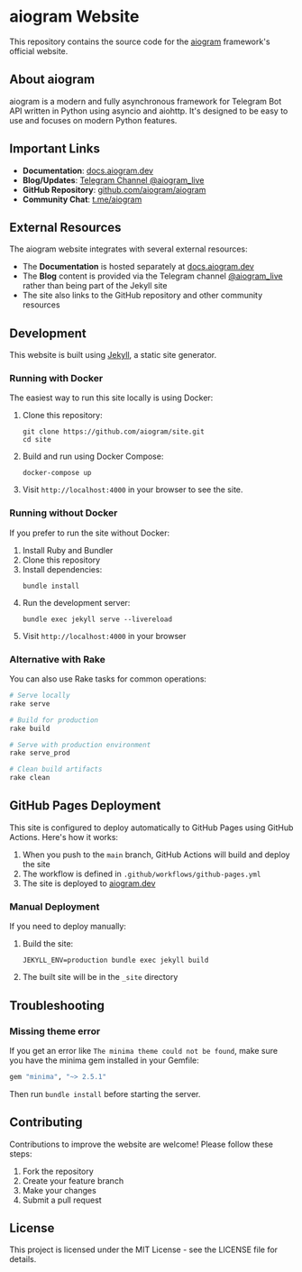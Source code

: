 # aiogram Website

This repository contains the source code for the [aiogram](https://github.com/aiogram/aiogram) framework's official website.

## About aiogram

aiogram is a modern and fully asynchronous framework for Telegram Bot API written in Python using asyncio and aiohttp. It's designed to be easy to use and focuses on modern Python features.

## Important Links

- **Documentation**: [docs.aiogram.dev](https://docs.aiogram.dev)
- **Blog/Updates**: [Telegram Channel @aiogram_live](https://telegram.me/s/aiogram_live)
- **GitHub Repository**: [github.com/aiogram/aiogram](https://github.com/aiogram/aiogram)
- **Community Chat**: [t.me/aiogram](https://t.me/aiogram)

## External Resources

The aiogram website integrates with several external resources:

- The **Documentation** is hosted separately at [docs.aiogram.dev](https://docs.aiogram.dev)
- The **Blog** content is provided via the Telegram channel [@aiogram_live](https://telegram.me/s/aiogram_live) rather than being part of the Jekyll site
- The site also links to the GitHub repository and other community resources

## Development

This website is built using [Jekyll](https://jekyllrb.com/), a static site generator.

### Running with Docker

The easiest way to run this site locally is using Docker:

1. Clone this repository:
   ```
   git clone https://github.com/aiogram/site.git
   cd site
   ```

2. Build and run using Docker Compose:
   ```
   docker-compose up
   ```

3. Visit `http://localhost:4000` in your browser to see the site.

### Running without Docker

If you prefer to run the site without Docker:

1. Install Ruby and Bundler
2. Clone this repository
3. Install dependencies:
   ```
   bundle install
   ```
4. Run the development server:
   ```
   bundle exec jekyll serve --livereload
   ```
5. Visit `http://localhost:4000` in your browser

### Alternative with Rake

You can also use Rake tasks for common operations:

```bash
# Serve locally
rake serve

# Build for production
rake build

# Serve with production environment
rake serve_prod

# Clean build artifacts
rake clean
```

## GitHub Pages Deployment

This site is configured to deploy automatically to GitHub Pages using GitHub Actions. Here's how it works:

1. When you push to the `main` branch, GitHub Actions will build and deploy the site
2. The workflow is defined in `.github/workflows/github-pages.yml`
3. The site is deployed to [aiogram.dev](https://aiogram.dev)

### Manual Deployment

If you need to deploy manually:

1. Build the site:
   ```
   JEKYLL_ENV=production bundle exec jekyll build
   ```

2. The built site will be in the `_site` directory

## Troubleshooting

### Missing theme error

If you get an error like `The minima theme could not be found`, make sure you have the minima gem installed in your Gemfile:

```ruby
gem "minima", "~> 2.5.1"
```

Then run `bundle install` before starting the server.

## Contributing

Contributions to improve the website are welcome! Please follow these steps:

1. Fork the repository
2. Create your feature branch
3. Make your changes
4. Submit a pull request

## License

This project is licensed under the MIT License - see the LICENSE file for details. 
